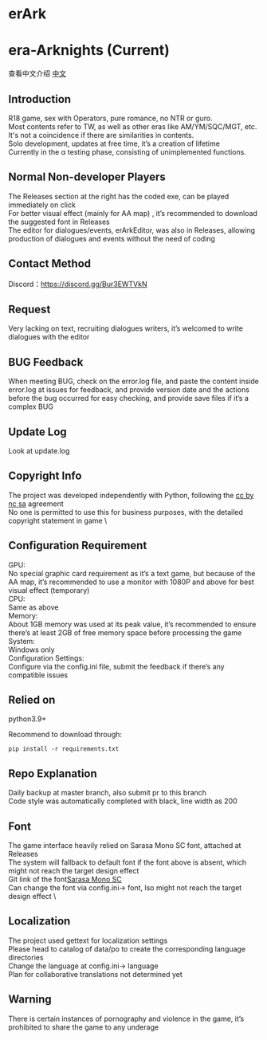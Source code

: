 erArk
====
era-Arknights (Current)
====

查看中文介绍 [中文](README.md)

Introduction
----
R18 game, sex with Operators, pure romance, no NTR or guro.\
Most contents refer to TW, as well as other eras like AM/YM/SQC/MGT, etc. It's not a coincidence if there are similarities in contents.\
Solo development, updates at free time, it’s a creation of lifetime\
Currently in the α testing phase, consisting of unimplemented functions.

Normal Non-developer Players
----
The Releases section at the right has the coded exe, can be played immediately on click\
For better visual effect (mainly for AA map) , it’s recommended to download the suggested font in Releases\
The editor for dialogues/events, erArkEditor, was also in Releases, allowing production of dialogues and events without the need of coding

Contact Method
----
Discord：https://discord.gg/Bur3EWTVkN

Request
----
Very lacking on text, recruiting dialogues writers, it’s welcomed to write dialogues with the editor

BUG Feedback
----
When meeting BUG, check on the error.log file, and paste the content inside error.log at issues for feedback, and provide version date and the actions before the bug occurred for easy checking, and provide save files if it’s a complex BUG


Update Log
----
Look at update.log

Copyright Info
----
The project was developed independently with Python, following the [cc by nc sa](http://creativecommons.org/licenses/by-nc-sa/2.0/) agreement \
No one is permitted to use this for business purposes, with the detailed copyright statement in game \

Configuration Requirement
----
GPU: \
No special graphic card requirement as it’s a text game, but because of the AA map, it’s recommended to use a monitor with 1080P and above for best visual effect (temporary) \
CPU: \
Same as above \
Memory: \
About 1GB memory was used at its peak value, it’s recommended to ensure there’s at least 2GB of free memory space before processing the game \
System: \
Windows only \
Configuration Settings: \
Configure via the config.ini file, submit the feedback if there’s any compatible issues

Relied on
----
python3.9+

Recommend to download through:

    pip install -r requirements.txt

Repo Explanation
----
Daily backup at master branch, also submit pr to this branch \
Code style was automatically completed with black, line width as 200

Font
----
The game interface heavily relied on Sarasa Mono SC font, attached at Releases \
The system will fallback to default font if the font above is absent, which might not reach the target design effect \
Git link of the font[Sarasa Mono SC](https://github.com/be5invis/Sarasa-Gothic) \
Can change the font via config.ini-> font, lso might not reach the target design effect \

Localization
----
The project used gettext for localization settings \
Please head to catalog of data/po to create the corresponding language directories \
Change the language at config.ini-> language \
Plan for collaborative translations not determined yet

Warning
----
There is certain instances of pornography and violence in the game, it’s prohibited to share the game to any underage
